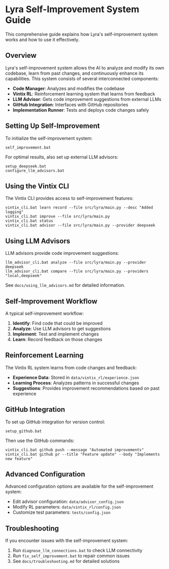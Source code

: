 # Lyra Self-Improvement System Guide

This comprehensive guide explains how Lyra's self-improvement system works and how to use it effectively.

## Overview

Lyra's self-improvement system allows the AI to analyze and modify its own codebase, learn from past changes, and continuously enhance its capabilities. This system consists of several interconnected components:

- **Code Manager**: Analyzes and modifies the codebase
- **Vintix RL**: Reinforcement learning system that learns from feedback
- **LLM Advisor**: Gets code improvement suggestions from external LLMs
- **GitHub Integration**: Interfaces with GitHub repositories
- **Implementation Runner**: Tests and deploys code changes safely

## Setting Up Self-Improvement

To initialize the self-improvement system:

```batch
self_improvement.bat
```

For optimal results, also set up external LLM advisors:

```batch
setup_deepseek.bat
configure_llm_advisors.bat
```

## Using the Vintix CLI

The Vintix CLI provides access to self-improvement features:

```batch
vintix_cli.bat learn record --file src/lyra/main.py --desc "Added logging"
vintix_cli.bat improve --file src/lyra/main.py
vintix_cli.bat status
vintix_cli.bat advisor --file src/lyra/main.py --provider deepseek
```

## Using LLM Advisors

LLM advisors provide code improvement suggestions:

```batch
llm_advisor_cli.bat analyze --file src/lyra/main.py --provider deepseek
llm_advisor_cli.bat compare --file src/lyra/main.py --providers "local,deepseek"
```

See `docs/using_llm_advisors.md` for detailed information.

## Self-Improvement Workflow

A typical self-improvement workflow:

1. **Identify**: Find code that could be improved
2. **Analyze**: Use LLM advisors to get suggestions
3. **Implement**: Test and implement changes
4. **Learn**: Record feedback on those changes

## Reinforcement Learning

The Vintix RL system learns from code changes and feedback:

- **Experience Data**: Stored in `data/vintix_rl/experience.json`
- **Learning Process**: Analyzes patterns in successful changes
- **Suggestions**: Provides improvement recommendations based on past experience

## GitHub Integration

To set up GitHub integration for version control:

```batch
setup_github.bat
```

Then use the GitHub commands:

```batch
vintix_cli.bat github push --message "Automated improvements"
vintix_cli.bat github pr --title "Feature update" --body "Implements new feature"
```

## Advanced Configuration

Advanced configuration options are available for the self-improvement system:

- Edit advisor configuration: `data/advisor_config.json`
- Modify RL parameters: `data/vintix_rl/config.json`
- Customize test parameters: `tests/config.json`

## Troubleshooting

If you encounter issues with the self-improvement system:

1. Run `diagnose_llm_connections.bat` to check LLM connectivity
2. Run `fix_self_improvement.bat` to repair common issues
3. See `docs/troubleshooting.md` for detailed solutions
